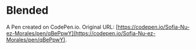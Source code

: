 # Blended

A Pen created on CodePen.io. Original URL: [https://codepen.io/Sofia-Nu-ez-Morales/pen/qBePpwY](https://codepen.io/Sofia-Nu-ez-Morales/pen/qBePpwY).

